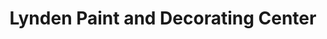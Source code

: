 ---
title: "Lynden Paint and Decorating Center"
url: /lynden/lynden-paint-and-decorating-center/
shop: paint
---